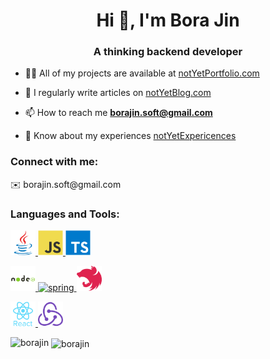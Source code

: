 <h1 align="center">Hi 👋, I'm Bora Jin</h1>
<h3 align="center">A thinking backend developer</h3>


- 👨‍💻 All of my projects are available at [notYetPortfolio.com](notYetPortfolio.com)

- 📝 I regularly write articles on [notYetBlog.com](notYetBlog.com)

- 📫 How to reach me **borajin.soft@gmail.com**

- 📄 Know about my experiences [notYetExpericences](notYetExpericences)


<h3 align="left">Connect with me:</h3>
<p align="left">
  ✉️ borajin.soft@gmail.com
</p>


<h3 align="left">Languages and Tools:</h3>
<a href="https://www.java.com" target="_blank" rel="noreferrer"> <img src="https://raw.githubusercontent.com/devicons/devicon/master/icons/java/java-original.svg" alt="java" width="40" height="40"/> </a>
<a href="https://developer.mozilla.org/en-US/docs/Web/JavaScript" target="_blank" rel="noreferrer"> <img src="https://raw.githubusercontent.com/devicons/devicon/master/icons/javascript/javascript-original.svg" alt="javascript" width="40" height="40"/> </a>
<a href="https://www.typescriptlang.org/" target="_blank" rel="noreferrer"> <img src="https://raw.githubusercontent.com/devicons/devicon/master/icons/typescript/typescript-original.svg" alt="typescript" width="40" height="40"/> </a> </p>

 
<a href="https://nodejs.org" target="_blank" rel="noreferrer"> <img src="https://raw.githubusercontent.com/devicons/devicon/master/icons/nodejs/nodejs-original-wordmark.svg" alt="nodejs" width="40" height="40"/> </a> 
<a href="https://spring.io/" target="_blank" rel="noreferrer"> <img src="https://www.vectorlogo.zone/logos/springio/springio-icon.svg" alt="spring" width="40" height="40"/> </a>
<a href="https://nestjs.com/" target="_blank" rel="noreferrer"> <img src="https://raw.githubusercontent.com/devicons/devicon/master/icons/nestjs/nestjs-plain.svg" alt="nestjs" width="40" height="40"/> </a>


<a href="https://reactjs.org/" target="_blank" rel="noreferrer"> <img src="https://raw.githubusercontent.com/devicons/devicon/master/icons/react/react-original-wordmark.svg" alt="react" width="40" height="40"/> </a>
<a href="https://redux.js.org" target="_blank" rel="noreferrer"> <img src="https://raw.githubusercontent.com/devicons/devicon/master/icons/redux/redux-original.svg" alt="redux" width="40" height="40"/> </a> 



<p><img align="left" src="https://github-readme-stats.vercel.app/api/top-langs?username=borajin&show_icons=true&locale=en&layout=compact" alt="borajin" /></p>

<p>&nbsp;<img align="center" src="https://github-readme-stats.vercel.app/api?username=borajin&show_icons=true&locale=en" alt="borajin" /></p>
